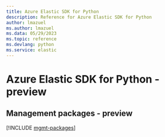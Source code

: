 ```yaml
---
title: Azure Elastic SDK for Python
description: Reference for Azure Elastic SDK for Python
author: lmazuel
ms.author: lmazuel
ms.data: 05/29/2023
ms.topic: reference
ms.devlang: python
ms.service: elastic
---
```

# Azure Elastic SDK for Python - preview

## Management packages - preview
[!INCLUDE [mgmt-packages](elastic-mgmt-index.md)]